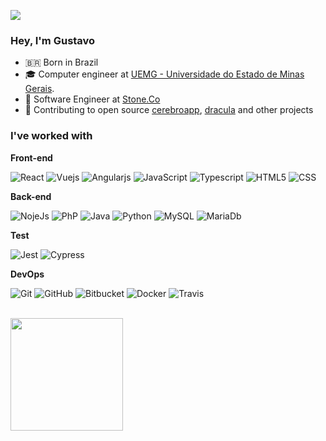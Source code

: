![](https://komarev.com/ghpvc/?username=oguhpereira&color=006bed)

<h3>Hey, I'm Gustavo</h3>

- 🇧🇷 Born in Brazil 
- 🎓 Computer engineer at <a href="https://www.uemg.br/">UEMG - Universidade do Estado de Minas Gerais</a>.
- 💼 Software Engineer at <a href="https://www.stone.com.br/">Stone.Co</a>
- 🌱 Contributing to open source [cerebroapp](https://www.cerebroapp.com/), [dracula](https://draculatheme.com/) and other projects

<h3>I've worked with</h3>

**Front-end**

![React](https://img.shields.io/badge/-React-333333?style=flat&logo=react)
![Vuejs](https://img.shields.io/badge/-Vue.js-333333?style=flat&logo=vue.js)
![Angularjs](https://img.shields.io/badge/-AngularJS-333333?style=flat&logo=AngularJS)
![JavaScript](https://img.shields.io/badge/-JavaScript-333333?style=flat&logo=javascript)
![Typescript](https://img.shields.io/badge/-Typescript-333333?style=flat&logo=typescript)
![HTML5](https://img.shields.io/badge/-HTML5-333333?style=flat&logo=HTML5)
![CSS](https://img.shields.io/badge/-CSS-333333?style=flat&logo=CSS3&logoColor=1572B6)

**Back-end**

![NojeJs](https://img.shields.io/badge/-Nodejs-333333?style=flat&logo=node.js)
![PhP](https://img.shields.io/badge/-Php-333333?style=flat&logo=php)
![Java](https://img.shields.io/badge/-Java-333333?style=flat&logo=java)
![Python](https://img.shields.io/badge/-Python-333333?style=flat&logo=python)
![MySQL](https://img.shields.io/badge/-MySQL-333333?style=flat&logo=mysql)
![MariaDb](https://img.shields.io/badge/-MariaDb-333333?style=flat&logo=mariadb)

**Test**

![Jest](https://img.shields.io/badge/-Jest-333333?style=flat&logo=jest)
![Cypress](https://img.shields.io/badge/-Cypress-333333?style=flat&logo=cypress)

**DevOps**

![Git](https://img.shields.io/badge/-Git-333333?style=flat&logo=git)
![GitHub](https://img.shields.io/badge/-GitHub-333333?style=flat&logo=github)
![Bitbucket](https://img.shields.io/badge/-GitLab-333333?style=flat&logo=gitlab)
![Docker](https://img.shields.io/badge/-Docker-333333?style=flat&logo=docker)
![Travis](https://img.shields.io/badge/-Travis-333333?style=flat&logo=travis)

<br/>

<a href="https://github.com/oguhpereira">
  <img height="180em" src="https://github-readme-stats.vercel.app/api?username=oguhpereira&show_icons=true" />
</a>
